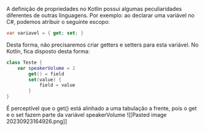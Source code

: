 A definição de propriedades no Kotlin possui algumas peculiaridades diferentes de outras linguagens. Por exemplo: ao declarar uma variável no C#, podemos atribuir o seguinte escopo:
```C#
var variavel = { get; set; }
```

Desta forma, não precisaremos criar getters e setters para esta variável. No Kotlin, fica disposto desta forma:
```Kotlin
class Teste {
    var speakerVolume = 2
        get() = field
        set(value) {
            field = value
        }   
}
```

É perceptível que o get() está alinhado a uma tabulação a frente, pois o get e o set fazem parte da variável speakerVolume
![[Pasted image 20230923164926.png]]
